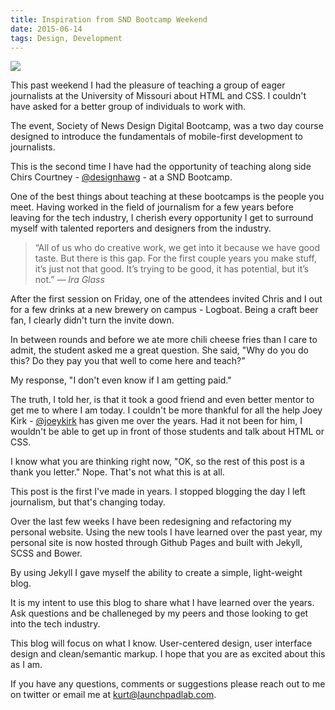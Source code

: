 ```yaml
---
title: Inspiration from SND Bootcamp Weekend
date: 2015-06-14
tags: Design, Development
---
```


<img src="http://cl.ly/Yr5r/mizzou.jpg" class="post-img">

This past weekend I had the pleasure of teaching a group of eager journalists at the University of Missouri about HTML and CSS. I couldn't have asked for a better group of individuals to work with.

The event, Society of News Design Digital Bootcamp, was a two day course designed to introduce the fundamentals of mobile-first development to journalists.

This is the second time I have had the opportunity of teaching along side Chirs Courtney - [@designhawg](http://www.twitter.com/@designhawg) - at a SND Bootcamp.

One of the best things about teaching at these bootcamps is the people you meet. Having worked in the field of journalism for a few years before leaving for the tech industry, I cherish every opportunity I get to surround myself with talented reporters and designers from the industry.

<blockquote class="lead-quote">&ldquo;All of us who do creative work, we get into it because we have good taste. But there is this gap. For the first couple years you make stuff, it’s just not that good. It’s trying to be good, it has potential, but it’s not.&rdquo;
  <cite>— Ira Glass</cite>
</blockquote>

After the first session on Friday, one of the attendees invited Chris and I out for a few drinks at a new brewery on campus - Logboat. Being a craft beer fan, I clearly didn't turn the invite down.

In between rounds and before we ate more chili cheese fries than I care to admit, the student asked me a great question. She said, "Why do you do this? Do they pay you that well to come here and teach?"

My response, "I don't even know if I am getting paid."

The truth, I told her, is that it took a good friend and even better mentor to get me to where I am today. I couldn't be more thankful for all the help Joey Kirk - [@joeykirk](http://twitter.com/joeykirk) has given me over the years. Had it not been for him, I wouldn't be able to get up in front of those students and talk about HTML or CSS.

I know what you are thinking right now, "OK, so the rest of this post is a thank you letter." Nope. That's not what this is at all.

This post is the first I've made in years. I stopped blogging the day I left journalism, but that's changing today.

Over the last few weeks I have been redesigning and refactoring my personal website. Using the new tools I have learned over the past year, my personal site is now hosted through Github Pages and built with Jekyll, SCSS and Bower.

By using Jekyll I gave myself the ability to create a simple, light-weight blog.

It is my intent to use this blog to share what I have learned over the years. Ask questions and be challeneged by my peers and those looking to get into the tech industry.

This blog will focus on what I know. User-centered design, user interface design and clean/semantic markup. I hope that you are as excited about this as I am.

If you have any questions, comments or suggestions please reach out to me on twitter or email me at kurt@launchpadlab.com.
